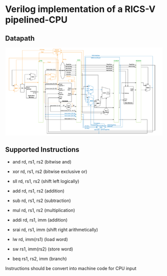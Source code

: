 # Verilog implementation of a RICS-V pipelined-CPU

## Datapath

![](./img/datapath.png)

## Supported Instructions

- and rd, rs1, rs2 (bitwise and)

- xor rd, rs1, rs2 (bitwise exclusive or)

- sll rd, rs1, rs2 (shift left logically)

- add rd, rs1, rs2 (addition)

- sub rd, rs1, rs2 (subtraction)

- mul rd, rs1, rs2 (multiplication)

- addi rd, rs1, imm (addition)

- srai rd, rs1, imm (shift right arithmetically)

- lw rd, imm(rs1) (load word)

- sw rs1, imm(rs2) (store word)

- beq rs1, rs2, imm (branch)

Instructions should be convert into machine code for CPU input
